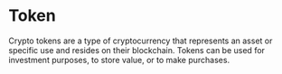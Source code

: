 # Token

Crypto tokens are a type of cryptocurrency that represents an asset or specific use and resides on their blockchain. Tokens can be used for investment purposes, to store value, or to make purchases.
